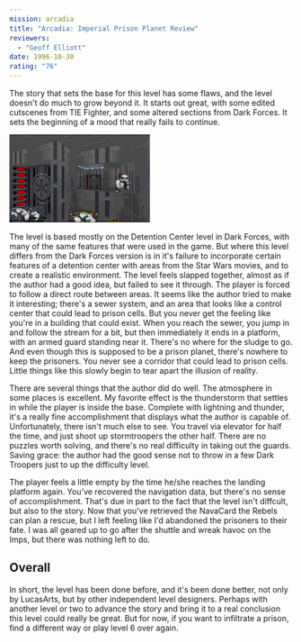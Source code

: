 ```yaml
---
mission: arcadia
title: "Arcadia: Imperial Prison Planet Review"
reviewers: 
  - "Geoff Elliott"
date: 1996-10-30
rating: "76"
---
```


The story that sets the base for this level has some flaws, and the level doesn't do much to grow beyond it. It starts out great, with some edited cutscenes from TIE Fighter, and some altered sections from Dark Forces. It sets the beginning of a mood that really fails to continue.

![Arcadia screenshot](./arcadia.png "The Imperials in this level do their best, but in the end it's not quite enough.")

The level is based mostly on the Detention Center level in Dark Forces, with many of the same features that were used in the game. But where this level differs from the Dark Forces version is in it's failure to incorporate certain features of a detention center with areas from the Star Wars movies, and to create a realistic environment. The level feels slapped together, almost as if the author had a good idea, but failed to see it through. The player is forced to follow a direct route between areas. It seems like the author tried to make it interesting; there's a sewer system, and an area that looks like a control center that could lead to prison cells. But you never get the feeling like you're in a building that could exist. When you reach the sewer, you jump in and follow the stream for a bit, but then immediately it ends in a platform, with an armed guard standing near it. There's no where for the sludge to go. And even though this is supposed to be a prison planet, there's nowhere to keep the prisoners. You never see a corridor that could lead to prison cells. Little things like this slowly begin to tear apart the illusion of reality.

There are several things that the author did do well. The atmosphere in some places is excellent. My favorite effect is the thunderstorm that settles in while the player is inside the base. Complete with lightning and thunder, it's a really fine accomplishment that displays what the author is capable of. Unfortunately, there isn't much else to see. You travel via elevator for half the time, and just shoot up stormtroopers the other half. There are no puzzles worth solving, and there's no real difficulty in taking out the guards. Saving grace: the author had the good sense not to throw in a few Dark Troopers just to up the difficulty level.

The player feels a little empty by the time he/she reaches the landing platform again. You've recovered the navigation data, but there's no sense of accomplishment. That's due in part to the fact that the level isn't diffcult, but also to the story. Now that you've retrieved the NavaCard the Rebels can plan a rescue, but I left feeling like I'd abandoned the prisoners to their fate. I was all geared up to go after the shuttle and wreak havoc on the Imps, but there was nothing left to do.


## Overall

In short, the level has been done before, and it's been done better, not only by LucasArts, but by other independent level designers. Perhaps with another level or two to advance the story and bring it to a real conclusion this level could really be great. But for now, if you want to infiltrate a prison, find a different way or play level 6 over again.